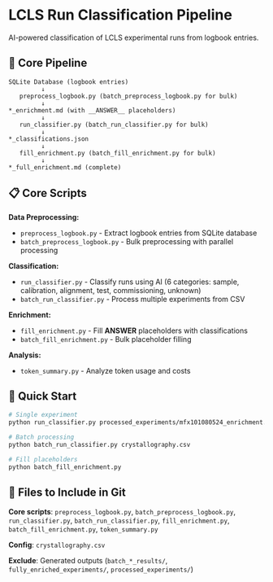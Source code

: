 # LCLS Run Classification Pipeline

AI-powered classification of LCLS experimental runs from logbook entries.

## 🔄 Core Pipeline

```
SQLite Database (logbook entries)
         ↓
   preprocess_logbook.py (batch_preprocess_logbook.py for bulk)
         ↓
*_enrichment.md (with __ANSWER__ placeholders)
         ↓
   run_classifier.py (batch_run_classifier.py for bulk)
         ↓
*_classifications.json
         ↓
   fill_enrichment.py (batch_fill_enrichment.py for bulk)
         ↓
*_full_enrichment.md (complete)
```

## 📋 Core Scripts

**Data Preprocessing:**
- `preprocess_logbook.py` - Extract logbook entries from SQLite database
- `batch_preprocess_logbook.py` - Bulk preprocessing with parallel processing

**Classification:**
- `run_classifier.py` - Classify runs using AI (6 categories: sample, calibration, alignment, test, commissioning, unknown)
- `batch_run_classifier.py` - Process multiple experiments from CSV

**Enrichment:**
- `fill_enrichment.py` - Fill __ANSWER__ placeholders with classifications
- `batch_fill_enrichment.py` - Bulk placeholder filling

**Analysis:**
- `token_summary.py` - Analyze token usage and costs

## 🚀 Quick Start

```bash
# Single experiment
python run_classifier.py processed_experiments/mfx101080524_enrichment.md

# Batch processing  
python batch_run_classifier.py crystallography.csv

# Fill placeholders
python batch_fill_enrichment.py
```

## 📁 Files to Include in Git

**Core scripts**: `preprocess_logbook.py`, `batch_preprocess_logbook.py`, `run_classifier.py`, `batch_run_classifier.py`, `fill_enrichment.py`, `batch_fill_enrichment.py`, `token_summary.py`

**Config**: `crystallography.csv`

**Exclude**: Generated outputs (`batch_*_results/`, `fully_enriched_experiments/`, `processed_experiments/`)